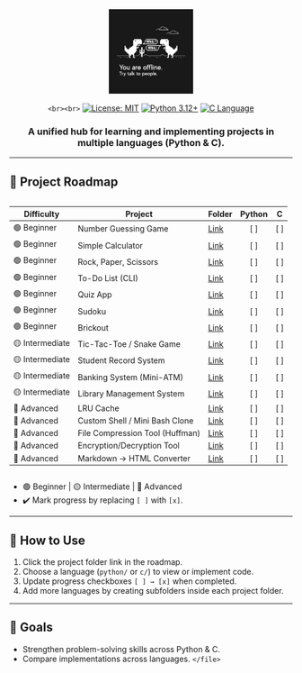 <div align="center">

<img src="assets/dino.jpg" alt="PersonalHub Illustration" height="150" style="max-width: 100%;"/>

  `<br><br>`
  [![License: MIT](https://img.shields.io/badge/License-MIT-yellow.svg)](https://opensource.org/licenses/MIT)
  [![Python 3.12+](https://img.shields.io/badge/python-3.12+-blue.svg)](https://www.python.org/downloads/)
  [![C Language](https://img.shields.io/badge/C-Standard-red.svg)](https://en.wikipedia.org/wiki/C_(programming_language))

<h3>A unified hub for learning and implementing projects in <b>multiple languages</b> (Python & C).</h3>
</div>

---

## 🔹 Project Roadmap

<div style="overflow-x:auto;">

| Difficulty      | Project                         | Folder                                   | Python |  C  |
| --------------- | ------------------------------- | ---------------------------------------- | :----: | :-: |
| 🟢 Beginner     | Number Guessing Game            | [Link](projects/number_guessing_game/)      |  [ ]  | [ ] |
| 🟢 Beginner     | Simple Calculator               | [Link](projects/simple_calculator/)         |  [ ]  | [ ] |
| 🟢 Beginner     | Rock, Paper, Scissors           | [Link](projects/rock_paper_scissors/)       |  [ ]  | [ ] |
| 🟢 Beginner     | To-Do List (CLI)                | [Link](projects/todo_list/)                 |  [ ]  | [ ] |
| 🟢 Beginner     | Quiz App                        | [Link](projects/quiz_app/)                  |  [ ]  | [ ] |
| 🟢 Beginner     | Sudoku                          | [Link](projects/sudoku/)                    |  [ ]  | [ ] |
| 🟢 Beginner     | Brickout                        | [Link](projects/brickout/)                  |  [ ]  | [ ] |
| 🟡 Intermediate | Tic-Tac-Toe / Snake Game        | [Link](projects/tic_tac_toe/)               |  [ ]  | [ ] |
| 🟡 Intermediate | Student Record System           | [Link](projects/student_record_system/)     |  [ ]  | [ ] |
| 🟡 Intermediate | Banking System (Mini-ATM)       | [Link](projects/banking_system/)            |  [ ]  | [ ] |
| 🟡 Intermediate | Library Management System       | [Link](projects/library_management_system/) |  [ ]  | [ ] |
| 🔴 Advanced     | LRU Cache                       | [Link](projects/lru_cache/)                 |  [ ]  | [ ] |
| 🔴 Advanced     | Custom Shell / Mini Bash Clone  | [Link](projects/custom_shell/)              |  [ ]  | [ ] |
| 🔴 Advanced     | File Compression Tool (Huffman) | [Link](projects/file_compression/)          |  [ ]  | [ ] |
| 🔴 Advanced     | Encryption/Decryption Tool      | [Link](projects/encryption_tool/)           |  [ ]  | [ ] |
| 🔴 Advanced     | Markdown → HTML Converter       | [Link](projects/markdown_converter/)        |  [ ]  | [ ] |

</div>

- 🟢 Beginner | 🟡 Intermediate | 🔴 Advanced  
- ✔️ Mark progress by replacing `[ ]` with `[x]`.
---

## 🔹 How to Use

1. Click the project folder link in the roadmap.
2. Choose a language (`python/` or `c/`) to view or implement code.
3. Update progress checkboxes `[ ] → [x]` when completed.
4. Add more languages by creating subfolders inside each project folder.

---

## 🔹 Goals

- Strengthen problem-solving skills across Python & C.
- Compare implementations across languages.
  `</file>`
